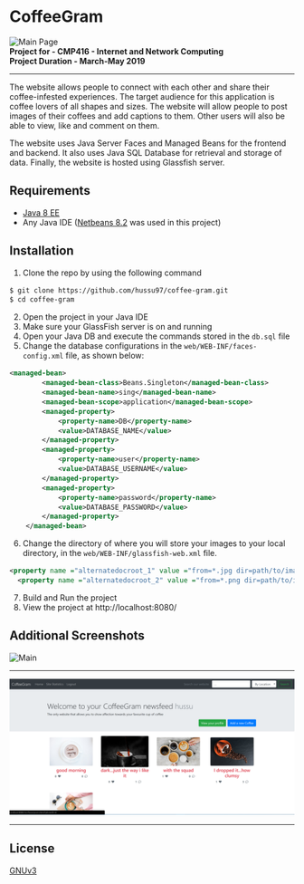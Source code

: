 # CoffeeGram
![Main Page](/screenshots/website.gif)  
**Project for - CMP416 - Internet and Network Computing**  
**Project Duration - March-May 2019**  
***
The website allows people to connect with each other and share their coffee-infested experiences. The target audience for this application is coffee lovers of all shapes and sizes. The website will allow people to post images of their coffees and add captions to them. Other users will also be able to view, like and comment on them.

The website uses Java Server Faces and Managed Beans for the frontend and backend. It also uses Java SQL Database for retrieval and storage of data. Finally, the website is hosted using Glassfish server.

## Requirements
* [Java 8 EE](https://www.java.com/en/download/)
* Any Java IDE ([Netbeans 8.2](https://netbeans.org/downloads/8.2/) was used in this project)

## Installation
1. Clone the repo by using the following command
``` bash
$ git clone https://github.com/hussu97/coffee-gram.git
$ cd coffee-gram
```
2. Open the project in your Java IDE
3. Make sure your GlassFish server is on and running
4. Open your Java DB and execute the commands stored in the ```db.sql``` file
5. Change the database configurations in the ```web/WEB-INF/faces-config.xml``` file, as shown below:
``` xml
<managed-bean>
        <managed-bean-class>Beans.Singleton</managed-bean-class>
        <managed-bean-name>sing</managed-bean-name>
        <managed-bean-scope>application</managed-bean-scope>
        <managed-property>
            <property-name>DB</property-name>
            <value>DATABASE_NAME</value>
        </managed-property>
        <managed-property>
            <property-name>user</property-name>
            <value>DATABASE_USERNAME</value>
        </managed-property>
        <managed-property>
            <property-name>password</property-name>
            <value>DATABASE_PASSWORD</value>
        </managed-property>
    </managed-bean>
```
6. Change the directory of where you will store your images to your local directory, in the ```web/WEB-INF/glassfish-web.xml``` file.
``` xml
<property name ="alternatedocroot_1" value ="from=*.jpg dir=path/to/images/folder"/> 
  <property name ="alternatedocroot_2" value ="from=*.png dir=path/to/images/folder"/> 
```
7. Build and Run the project
8. View the project at http://localhost:8080/

## Additional Screenshots

![Main](/screenshots/main.png)
***
![Profile](/screenshots/profile.png)
***
## License
[GNUv3](https://github.com/hussu97/coffee-gram/blob/master/LICENSE)
